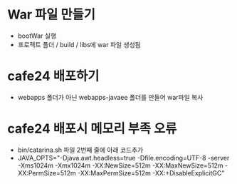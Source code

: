 # War 파일 만들기
- bootWar 실행
- 프로젝트 폴더 / build / libs에 war 파일 생성됨

# cafe24 배포하기
- webapps 폴더가 아닌 webapps-javaee 폴더를 만들어 war파일 복사

# cafe24 배포시 메모리 부족 오류 
- bin/catarina.sh 파일 2번째 줄에 아래 코드추가
- JAVA_OPTS="-Djava.awt.headless=true -Dfile.encoding=UTF-8 -server -Xms1024m -Xmx1024m -XX:NewSize=512m -XX:MaxNewSize=512m -XX:PermSize=512m -XX:MaxPermSize=512m -XX:+DisableExplicitGC"

